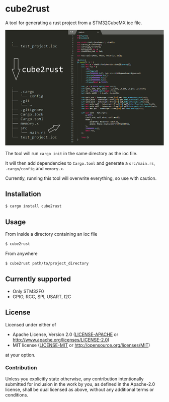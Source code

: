 # cube2rust
A tool for generating a rust project from a STM32CubeMX ioc file.

![demo](demo.png)

The tool will run `cargo init` in the same directory as the ioc file.

It will then add dependencies to `Cargo.toml` and generate a `src/main.rs`, `.cargo/config` and `memory.x`.

Currently, running this tool will overwrite everything, so use with caution. 

## Installation
```bash
$ cargo install cube2rust
```
## Usage
From inside a directory containing an ioc file
```bash
$ cube2rust
```

From anywhere
```bash
$ cube2rust path/to/project_directory
```

## Currently supported
* Only STM32F0
* GPIO, RCC, SPI, USART, I2C

## License

Licensed under either of

 * Apache License, Version 2.0
   ([LICENSE-APACHE](LICENSE-APACHE) or http://www.apache.org/licenses/LICENSE-2.0)
 * MIT license
   ([LICENSE-MIT](LICENSE-MIT) or http://opensource.org/licenses/MIT)

at your option.

### Contribution

Unless you explicitly state otherwise, any contribution intentionally submitted
for inclusion in the work by you, as defined in the Apache-2.0 license, shall be
dual licensed as above, without any additional terms or conditions.
